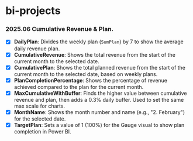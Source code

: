 # bi-projects


### 2025.06 Cumulative Revenue & Plan.
- [x] **DailyPlan**: Divides the weekly plan (`SumPlan`) by 7 to show the average daily revenue plan.
- [x] **CumulativeRevenue**: Shows the total revenue from the start of the current month to the selected date.
- [x] **CumulativePlan**: Shows the total planned revenue from the start of the current month to the selected date, based on weekly plans.
- [x] **PlanCompletionPercentage**: Shows the percentage of revenue achieved compared to the plan for the current month.
- [x] **MaxCumulativeWithBuffer**: Finds the higher value between cumulative revenue and plan, then adds a 0.3% daily buffer. Used to set the same max scale for charts.
- [x] **MonthName**: Shows the month number and name (e.g., "2. February") for the selected date.
- [x] **TargetPlan**: Sets a value of 1 (100%) for the Gauge visual to show plan completion in Power BI.
